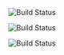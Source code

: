![Build Status](https://github.com/Svetlana2704/.github/workflows/badge.svg)

![Build Status](https://github.com/Svetlana2704/.github/workflows/blank.yml/badge.svg)

![Build Status](https://github.com/Svetlana2704/api-task-8.1/blob/main/.github/workflows/blank.yml/badge.svg)

